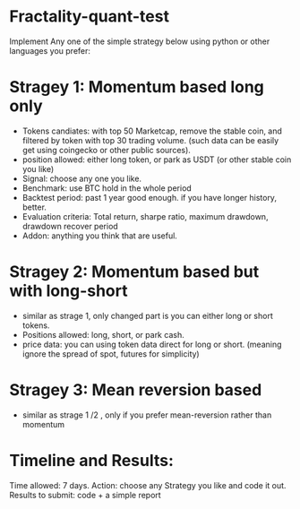 # Fractality-quant-test

Implement Any one of the simple strategy below using python or other languages you prefer: 

# Stragey 1: Momentum based long only
* Tokens candiates: with top 50 Marketcap, remove the stable coin, and filtered by token with top 30 trading volume. (such data can be easily get using coingecko or other public sources).
* position allowed: either long token, or park as USDT (or other stable coin you like)
* Signal: choose any one you like.
* Benchmark: use BTC hold in the whole period
* Backtest period: past 1 year good enough. if you have longer history, better.
* Evaluation criteria: Total return, sharpe ratio, maximum drawdown, drawdown recover period
* Addon: anything you think that are useful.

# Stragey 2: Momentum based but with long-short
* similar as strage 1, only changed part is you can either long or short tokens.
* Positions allowed: long, short, or park cash.
* price data: you can using token data direct for long or short. (meaning ignore the spread of spot, futures for simplicity)

# Stragey 3: Mean reversion based
* similar as strage 1 /2 , only if you prefer mean-reversion rather than momentum


# Timeline and Results:
Time allowed: 7 days. 
Action: choose any Strategy you like and code it out. 
Results to submit: code + a simple report 
